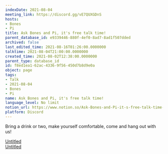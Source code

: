 ```yaml
---
indexDate: 2021-08-04
meeting_link: https://discord.gg/vE7QUXGDnS
hosts:
- Bones
- Pi
title: Ask Bones and Pi, it's free talk time!
parent_database_id: e9339446-880f-4ef0-8ad7-8ad1f507dded
archived: false
last_edited_time: 2021-08-16T01:26:00.0000000
talktime: 2021-08-04T21:00:00.0000000
created_time: 2021-08-02T12:38:00.0000000
parent_type: database_id
id: f8ed1ea1-62ac-4336-9f56-450d7b8d9e0a
object: page
tags:
- Talk
- 2021-08-04
- Bones
- Pi
name: Ask Bones and Pi, it's free talk time!
language_level: No limit
notion_url: https://www.notion.so/Ask-Bones-and-Pi-it-s-free-talk-time-f8ed1ea162ac43369f56450d7b8d9e0a
platform: Discord
---
```


Bring a drink or two, make yourself comfortable, come and hang out with us!

[Untitled](https://www.notion.so/12c4a9e645d54aefa860b5f927a0b220)   
[Untitled](https://www.notion.so/482e61b02b9c4456b2b4fe86bb7544c6)   







